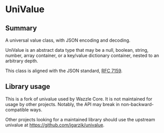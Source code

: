 
# UniValue

## Summary

A universal value class, with JSON encoding and decoding.

UniValue is an abstract data type that may be a null, boolean, string,
number, array container, or a key/value dictionary container, nested to
an arbitrary depth.

This class is aligned with the JSON standard, [RFC
7159](https://tools.ietf.org/html/rfc7159.html).

## Library usage

This is a fork of univalue used by Wazzle Core. It is not maintained for usage
by other projects. Notably, the API may break in non-backward-compatible ways.

Other projects looking for a maintained library should use the upstream
univalue at https://github.com/jgarzik/univalue.
